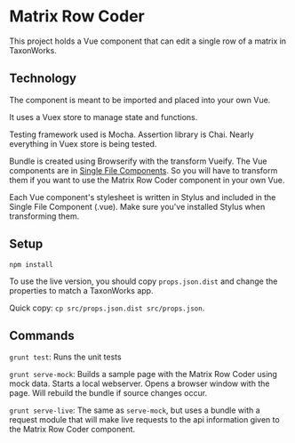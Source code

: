 # Matrix Row Coder

This project holds a Vue component that can edit a single row of a matrix in TaxonWorks.

## Technology

The component is meant to be imported and placed into your own Vue.

It uses a Vuex store to manage state and functions.

Testing framework used is Mocha. Assertion library is Chai. Nearly everything in Vuex store is being tested.

Bundle is created using Browserify with the transform Vueify. The Vue components are in [Single File Components](https://vuejs.org/v2/guide/single-file-components.html). So you will have to transform them if you want to use the Matrix Row Coder component in your own Vue.

Each Vue component's stylesheet is written in Stylus and included in the Single File Component (.vue). Make sure you've installed Stylus when transforming them.

## Setup

`npm install`

To use the live version, you should copy `props.json.dist` and change the properties to match a TaxonWorks app.

Quick copy: `cp src/props.json.dist src/props.json`.

## Commands

`grunt test`: Runs the unit tests

`grunt serve-mock`: Builds a sample page with the Matrix Row Coder using mock data. Starts a local webserver. Opens a browser window with the page. Will rebuild the bundle if source changes occur.

`grunt serve-live`: The same as `serve-mock`, but uses a bundle with a request module that will make live requests to the api information given to the Matrix Row Coder component.